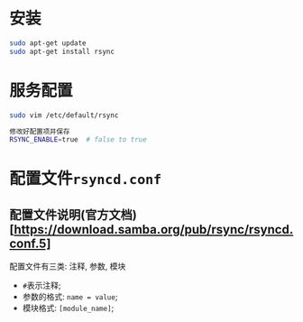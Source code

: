 # 安装
```bash
sudo apt-get update
sudo apt-get install rsync
```

# 服务配置
```bash
sudo vim /etc/default/rsync

修改好配置项并保存
RSYNC_ENABLE=true  # false to true
```

# 配置文件`rsyncd.conf`
## 配置文件说明(官方文档)[https://download.samba.org/pub/rsync/rsyncd.conf.5]
配置文件有三类: 注释, 参数, 模块
+ `#`表示注释;
+ 参数的格式: `name = value`;
+ 模块格式: `[module_name]`;
